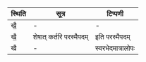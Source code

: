 | स्थिति | सूत्र | टिप्पणी |
| ----- | ------- | ------ |
| खै॒ | - | - |
| खै॒ | शेषात् कर्तरि परस्मैपदम् | इति परस्मैपदम् |
| खै | - | स्वरभेदमात्रालोपः |
